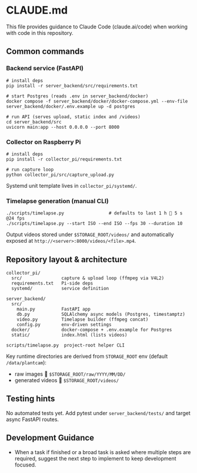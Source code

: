 # CLAUDE.md

This file provides guidance to Claude Code (claude.ai/code) when working with code in this repository.

## Common commands

### Backend service (FastAPI)
```
# install deps
pip install -r server_backend/src/requirements.txt

# start Postgres (reads .env in server_backend/docker)
docker compose -f server_backend/docker/docker-compose.yml --env-file server_backend/docker/.env.example up -d postgres

# run API (serves upload, static index and /videos)
cd server_backend/src
uvicorn main:app --host 0.0.0.0 --port 8000
```

### Collector on Raspberry Pi
```
# install deps
pip install -r collector_pi/requirements.txt

# run capture loop
python collector_pi/src/capture_upload.py
```
Systemd unit template lives in `collector_pi/systemd/`.

### Timelapse generation (manual CLI)
```
./scripts/timelapse.py                 # defaults to last 1 h  5 s @24 fps
./scripts/timelapse.py --start ISO --end ISO --fps 30 --duration 10
```
Output videos stored under `$STORAGE_ROOT/videos/` and automatically exposed at `http://<server>:8000/videos/<file>.mp4`.

## Repository layout & architecture

```
collector_pi/
  src/               capture & upload loop (ffmpeg via V4L2)
  requirements.txt   Pi-side deps
  systemd/           service definition

server_backend/
  src/
    main.py          FastAPI app
    db.py            SQLAlchemy async models (Postgres, timestamptz)
    video.py         Timelapse builder (ffmpeg concat)
    config.py        env-driven settings
  docker/            docker-compose + .env.example for Postgres
  static/            index.html (lists videos)

scripts/timelapse.py  project-root helper CLI
```

Key runtime directories are derived from `STORAGE_ROOT` env (default `/data/plantcam`):
* raw images  `$STORAGE_ROOT/raw/YYYY/MM/DD/`  
* generated videos  `$STORAGE_ROOT/videos/`

## Testing hints
No automated tests yet.  Add pytest under `server_backend/tests/` and target async FastAPI routes.

## Development Guidance
- When a task if finished or a broad task is asked where multiple steps are required, suggest the next step to implement to keep development focused.
